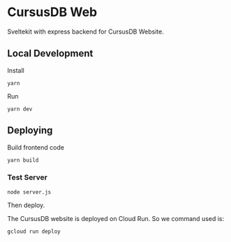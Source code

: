 # CursusDB Web
Sveltekit with express backend for CursusDB Website.

## Local Development
Install
``` 
yarn
```

Run
``` 
yarn dev
```

## Deploying
Build frontend code
``` 
yarn build
```

### Test Server
``` 
node server.js
```
 
Then deploy.  

The CursusDB website is deployed on Cloud Run.
So we command used is:
```
gcloud run deploy
```